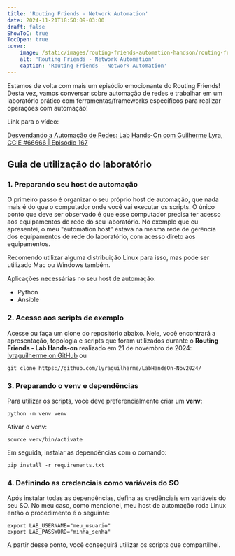 ```yaml
---
title: 'Routing Friends - Network Automation'
date: 2024-11-21T18:50:09-03:00
draft: false
ShowToC: true
TocOpen: true
cover:
    image: /static/images/routing-friends-automation-handson/routing-friends.png
    alt: 'Routing Friends - Network Automation'
    caption: 'Routing Friends - Network Automation'
---
```


Estamos de volta com mais um episódio emocionante do Routing Friends! Desta vez, vamos conversar sobre automação de redes e trabalhar em um laboratório prático com ferramentas/frameworks específicos para realizar operações com automação!

Link para o vídeo:

[Desvendando a Automação de Redes: Lab Hands-On com Guilherme Lyra, CCIE #66666 | Episódio 167 ](https://www.youtube.com/watch?v=V8hF8toSAJ4)


## Guia de utilização do laboratório

### 1. Preparando seu host de automação
O primeiro passo é organizar o seu próprio host de automação, que nada mais é do que o computador onde você vai executar os scripts. O único ponto que deve ser observado é que esse computador precisa ter acesso aos equipamentos de rede do seu laboratório. No exemplo que eu apresentei, o meu "automation host" estava na mesma rede de gerência dos equipamentos de rede do laboratório, com acesso direto aos equipamentos.

Recomendo utilizar alguma distribuição Linux para isso, mas pode ser utilizado Mac ou Windows também.

Aplicações necessárias no seu host de automação:

- Python
- Ansible


### 2. Acesso aos scripts de exemplo

Acesse ou faça um clone do repositório abaixo. Nele, você encontrará a apresentação, topologia e scripts que foram utilizados durante o **Routing Friends - Lab Hands-on** realizado em 21 de novembro de 2024:
[lyraguilherme on GitHub](https://github.com/lyraguilherme/LabHandsOn-Nov2024/)
ou
```shell
git clone https://github.com/lyraguilherme/LabHandsOn-Nov2024/
```


### 3. Preparando o venv e dependências

Para utilizar os scripts, você deve preferencialmente criar um **venv**:
```shell
python -m venv venv
```

Ativar o venv:
```shell
source venv/bin/activate
```

Em seguida, instalar as dependências com o comando:
```shell
pip install -r requirements.txt
```


### 4. Definindo as credenciais como variáveis do SO

Após instalar todas as dependências, defina as credênciais em variáveis do seu SO. No meu caso, como mencionei, meu host de automação roda Linux então o procedimento é o seguinte:

```shell
export LAB_USERNAME="meu_usuario"
export LAB_PASSWORD="minha_senha"
```

A partir desse ponto, você conseguirá utilizar os scripts que compartilhei.